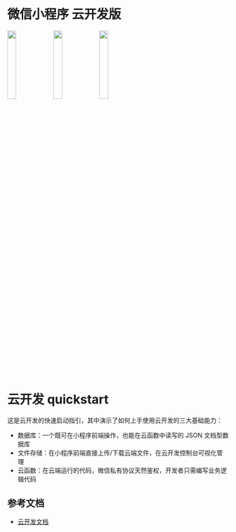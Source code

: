 # 微信小程序 云开发版
<img src="https://i.loli.net/2019/10/17/M7ojAvDafgKEdPe.png" width="20%">

<img src="https://i.loli.net/2019/10/17/zFIeyNo9McnBLQA.png" width="20%">

<img src="https://i.loli.net/2019/10/17/52UnI8WNlR3fZoj.png" width="20%">


# 云开发 quickstart

这是云开发的快速启动指引，其中演示了如何上手使用云开发的三大基础能力：

- 数据库：一个既可在小程序前端操作，也能在云函数中读写的 JSON 文档型数据库
- 文件存储：在小程序前端直接上传/下载云端文件，在云开发控制台可视化管理
- 云函数：在云端运行的代码，微信私有协议天然鉴权，开发者只需编写业务逻辑代码

## 参考文档

- [云开发文档](https://developers.weixin.qq.com/miniprogram/dev/wxcloud/basis/getting-started.html)



